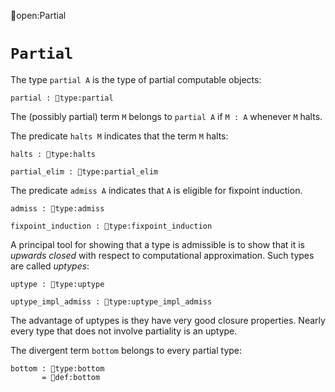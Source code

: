 open:Partial
# `Partial`

The type `partial A` is the type of partial computable objects:

    partial : type:partial

The (possibly partial) term `M` belongs to `partial A` if `M : A`
whenever `M` halts.

The predicate `halts M` indicates that the term `M` halts:

    halts : type:halts

    partial_elim : type:partial_elim

The predicate `admiss A` indicates that `A` is eligible for fixpoint induction.

    admiss : type:admiss

    fixpoint_induction : type:fixpoint_induction

A principal tool for showing that a type is admissible is to show that
it is *upwards closed* with respect to computational approximation.
Such types are called *uptypes*:

    uptype : type:uptype

    uptype_impl_admiss : type:uptype_impl_admiss

The advantage of uptypes is they have very good closure properties.
Nearly every type that does not involve partiality is an uptype.


The divergent term `bottom` belongs to every partial type:

    bottom : type:bottom
           = def:bottom
